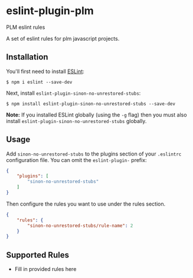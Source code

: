 # eslint-plugin-plm
PLM eslint rules

A set of eslint rules for plm javascript projects.

## Installation

You'll first need to install [ESLint](http://eslint.org):

```
$ npm i eslint --save-dev
```

Next, install `eslint-plugin-sinon-no-unrestored-stubs`:

```
$ npm install eslint-plugin-sinon-no-unrestored-stubs --save-dev
```

**Note:** If you installed ESLint globally (using the `-g` flag) then you must also install `eslint-plugin-sinon-no-unrestored-stubs` globally.

## Usage

Add `sinon-no-unrestored-stubs` to the plugins section of your `.eslintrc` configuration file. You can omit the `eslint-plugin-` prefix:

```json
{
    "plugins": [
        "sinon-no-unrestored-stubs"
    ]
}
```


Then configure the rules you want to use under the rules section.

```json
{
    "rules": {
        "sinon-no-unrestored-stubs/rule-name": 2
    }
}
```

## Supported Rules

* Fill in provided rules here
